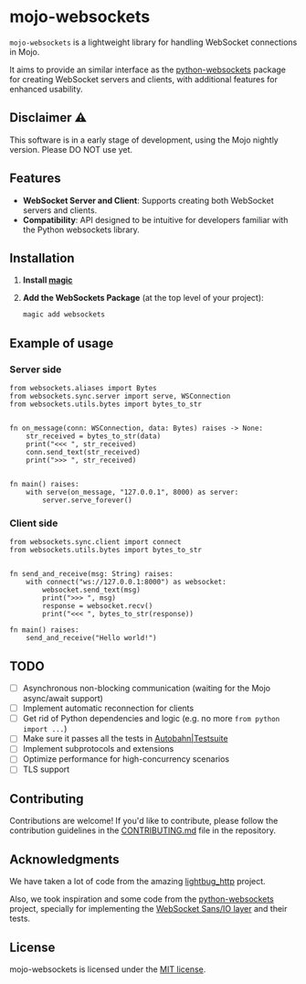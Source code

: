 # mojo-websockets

`mojo-websockets` is a lightweight library for handling WebSocket connections in Mojo. 

It aims to provide an similar interface as the [python-websockets](https://github.com/python-websockets/websockets) package for creating WebSocket servers and clients, with additional features for enhanced usability.

## Disclaimer ⚠️

This software is in a early stage of development, using the Mojo nightly version. Please DO NOT use yet.

## Features

- **WebSocket Server and Client**: Supports creating both WebSocket servers and clients.
- **Compatibility**: API designed to be intuitive for developers familiar with the Python websockets library.

## Installation

1. **Install [magic](https://docs.modular.com/magic#install-magic)**

2. **Add the WebSockets Package** (at the top level of your project):

    ```bash
    magic add websockets
    ```
## Example of usage

### Server side

```mojo
from websockets.aliases import Bytes
from websockets.sync.server import serve, WSConnection
from websockets.utils.bytes import bytes_to_str


fn on_message(conn: WSConnection, data: Bytes) raises -> None:
    str_received = bytes_to_str(data)
    print("<<< ", str_received)
    conn.send_text(str_received)
    print(">>> ", str_received)


fn main() raises:
    with serve(on_message, "127.0.0.1", 8000) as server:
        server.serve_forever()
```

### Client side

```mojo
from websockets.sync.client import connect
from websockets.utils.bytes import bytes_to_str


fn send_and_receive(msg: String) raises:
    with connect("ws://127.0.0.1:8000") as websocket:
        websocket.send_text(msg)
        print(">>> ", msg)
        response = websocket.recv()
        print("<<< ", bytes_to_str(response))

fn main() raises:
    send_and_receive("Hello world!")

```

## TODO

- [ ] Asynchronous non-blocking communication (waiting for the Mojo async/await support)
- [ ] Implement automatic reconnection for clients
- [ ] Get rid of Python dependencies and logic (e.g. no more `from python import ...`)
- [ ] Make sure it passes all the tests in [Autobahn|Testsuite](https://github.com/crossbario/autobahn-testsuite/)
- [ ] Implement subprotocols and extensions
- [ ] Optimize performance for high-concurrency scenarios
- [ ] TLS support

## Contributing

Contributions are welcome! If you'd like to contribute, please follow the contribution guidelines in the [CONTRIBUTING.md](CONTRIBUTING.md) file in the repository.

## Acknowledgments

We have taken a lot of code from the amazing [lightbug_http](https://github.com/saviorand/lightbug_http) project.

Also, we took inspiration and some code from the [python-websockets](https://github.com/websockets) project, specially for implementing the [WebSocket Sans/IO layer](https://websockets.readthedocs.io/en/stable/howto/sansio.html) and their tests.

## License

mojo-websockets is licensed under the [MIT license](LICENSE).
